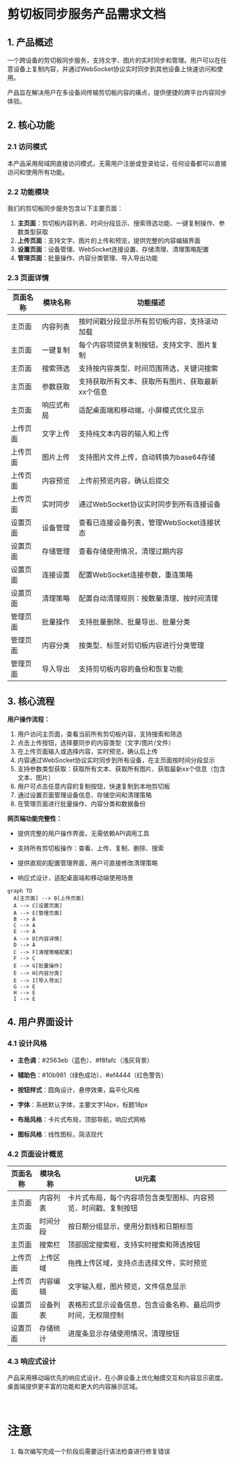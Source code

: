 # 剪切板同步服务产品需求文档

## 1. 产品概述

一个跨设备的剪切板同步服务，支持文字、图片的实时同步和管理。用户可以在任意设备上复制内容，并通过WebSocket协议实时同步到其他设备上快速访问和使用。

产品旨在解决用户在多设备间传输剪切板内容的痛点，提供便捷的跨平台内容同步体验。

## 2. 核心功能

### 2.1 访问模式

本产品采用局域网直接访问模式，无需用户注册或登录验证，任何设备都可以直接访问和使用所有功能。

### 2.2 功能模块

我们的剪切板同步服务包含以下主要页面：

1. **主页面**：剪切板内容列表、时间分段显示、搜索筛选功能、一键复制操作、参数类型获取
2. **上传页面**：支持文字、图片的上传和预览，提供完整的内容编辑界面
3. **设置页面**：设备管理、WebSocket连接设置、存储清理、清理策略配置
4. **管理页面**：批量操作、内容分类管理、导入导出功能

### 2.3 页面详情

| 页面名称 | 模块名称  | 功能描述                      |
| ---- | ----- | ------------------------- |
| 主页面  | 内容列表  | 按时间戳分段显示所有剪切板内容，支持滚动加载    |
| 主页面  | 一键复制  | 每个内容项提供复制按钮，支持文字、图片复制     |
| 主页面  | 搜索筛选  | 支持按内容类型、时间范围筛选，关键词搜索      |
| 主页面  | 参数获取  | 支持获取所有文本、获取所有图片、获取最新xx个信息 |
| 主页面  | 响应式布局 | 适配桌面端和移动端，小屏模式优化显示        |
| 上传页面 | 文字上传  | 支持纯文本内容的输入和上传             |
| 上传页面 | 图片上传  | 支持图片文件上传，自动转换为base64存储    |
| 上传页面 | 内容预览  | 上传前预览内容，确认后提交             |
| 上传页面 | 实时同步  | 通过WebSocket协议实时同步到所有连接设备  |
| 设置页面 | 设备管理  | 查看已连接设备列表，管理WebSocket连接状态 |
| 设置页面 | 存储管理  | 查看存储使用情况，清理过期内容           |
| 设置页面 | 连接设置  | 配置WebSocket连接参数，重连策略      |
| 设置页面 | 清理策略  | 配置自动清理规则：按数量清理、按时间清理      |
| 管理页面 | 批量操作  | 支持批量删除、批量导出、批量分类          |
| 管理页面 | 内容分类  | 按类型、标签对剪切板内容进行分类管理        |
| 管理页面 | 导入导出  | 支持剪切板内容的备份和恢复功能           |

## 3. 核心流程

**用户操作流程：**

1. 用户访问主页面，查看当前所有剪切板内容，支持搜索和筛选
2. 点击上传按钮，选择要同步的内容类型（文字/图片/文件）
3. 在上传页面输入或选择内容，实时预览，确认后上传
4. 内容通过WebSocket协议实时同步到所有设备，在主页面按时间分段显示
5. 支持参数类型获取：获取所有文本、获取所有图片、获取最新xx个信息（包含文本、图片）
6. 用户可点击任意内容的复制按钮，快速复制到本地剪切板
7. 通过设置页面管理设备信息、存储空间和清理策略
8. 在管理页面进行批量操作、内容分类和数据备份

**网页端功能完整性：**

* 提供完整的用户操作界面，无需依赖API调用工具

* 支持所有剪切板操作：查看、上传、复制、删除、搜索

* 提供直观的配置管理界面，用户可直接修改清理策略

* 响应式设计，适配桌面端和移动端使用场景

```mermaid
graph TD
  A[主页面] --> B[上传页面]
  A --> C[设置页面]
  A --> E[管理页面]
  B --> A
  C --> A
  E --> A
  A --> D[内容详情]
  D --> A
  C --> F[清理策略配置]
  F --> C
  E --> G[批量操作]
  E --> H[内容分类]
  E --> I[导入导出]
  G --> E
  H --> E
  I --> E
```

## 4. 用户界面设计

### 4.1 设计风格

* **主色调**：#2563eb（蓝色）、#f8fafc（浅灰背景）

* **辅助色**：#10b981（绿色成功）、#ef4444（红色警告）

* **按钮样式**：圆角设计，悬停效果，扁平化风格

* **字体**：系统默认字体，主要文字14px，标题18px

* **布局风格**：卡片式布局，顶部导航，响应式网格

* **图标风格**：线性图标，简洁现代

### 4.2 页面设计概览

| 页面名称 | 模块名称 | UI元素                            |
| ---- | ---- | ------------------------------- |
| 主页面  | 内容列表 | 卡片式布局，每个内容项包含类型图标、内容预览、时间戳、复制按钮 |
| 主页面  | 时间分段 | 按日期分组显示，使用分割线和日期标签              |
| 主页面  | 搜索栏  | 顶部固定搜索框，支持实时搜索和筛选按钮             |
| 上传页面 | 上传区域 | 拖拽上传区域，支持点击选择文件，实时预览            |
| 上传页面 | 内容编辑 | 文字输入框，图片预览，文件信息显示               |
| 设置页面 | 设备列表 | 表格形式显示设备信息，包含设备名称、最后同步时间，无权限控制  |
| 设置页面 | 存储统计 | 进度条显示存储使用情况，清理按钮                |

### 4.3 响应式设计

产品采用移动端优先的响应式设计，在小屏设备上优化触摸交互和内容显示密度。桌面端提供更丰富的功能和更大的内容展示区域。

<br />

# 注意

1. 每次编写完成一个阶段后需要运行语法检查进行修复错误

